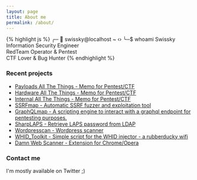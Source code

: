 ```yaml
---
layout: page
title: About me
permalink: /about/
---
```


{% highlight js %}
╭─ 👻 swissky@localhost ~ ‹›
╰─$ whoami
Swissky  
Information Security Engineer  
RedTeam Operator & Pentest    
CTF Lover & Bug Hunter
{% endhighlight %}


### Recent projects
 - [Payloads All The Things - Memo for Pentest/CTF](https://swisskyrepo.github.io/PayloadsAllTheThings)
 - [Hardware All The Things - Memo for Pentest/CTF](https://swisskyrepo.github.io/HardwareAllTheThings)
 - [Internal All The Things - Memo for Pentest/CTF](https://swisskyrepo.github.io/InternalAllTheThings)
 - [SSRFmap - Automatic SSRF fuzzer and exploitation tool](https://github.com/swisskyrepo/SSRFmap)
 - [GraphQLmap - A scripting engine to interact with a graphql endpoint for pentesting purposes.](https://github.com/swisskyrepo/GraphQLmap)
 - [SharpLAPS - Retrieve LAPS password from LDAP](https://github.com/swisskyrepo/SharpLAPS)
 - [Wordpresscan - Wordpress scanner](https://github.com/swisskyrepo/Wordpresscan)
 - [WHID_Toolkit - Simple script for the WHID injector - a rubberducky wifi](https://github.com/swisskyrepo/WHID_Toolkit)
 - [Damn Web Scanner - Extension for Chrome/Opera](https://github.com/swisskyrepo/DamnWebScanner)

### Contact me

I'm mostly available on Twitter ;)
